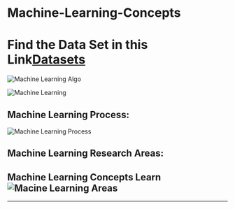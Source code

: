 # Machine-Learning-Concepts


# Find the Data Set in this Link[Datasets](https://github.com/free-to-learn/Machine-Learning-DataSet)

![Machine Learning Algo](https://lh3.googleusercontent.com/-Beps1qh9GgY/XM-MbmOl1MI/AAAAAAAAbgo/Ebe988YIi6UvndSmOIdgsMEgoMZkB77iwCK8BGAs/s0/2019-05-05.png)


![Machine Learning](https://lh3.googleusercontent.com/-0I_H4xTTusQ/XMrz9mVt5gI/AAAAAAAAbWg/K26N6DCeiUoSb_L2CFPe8Aua9mbOkLTnwCK8BGAs/s0/2019-05-02.jpg)
##  Machine Learning Process:

![Machine Learning Process](https://lh3.googleusercontent.com/-gqqRfR99cc0/XMr17xaDefI/AAAAAAAAbZc/s2twwnLtSYgsEF9ZqzSBA-iSrfucotG3QCK8BGAs/s0/2019-05-02.png)




## Machine Learning Research Areas: 
Machine Learning Concepts Learn![Macine Learning Areas](https://lh3.googleusercontent.com/-CbOf7NRQbYc/XMrz-xivUHI/AAAAAAAAbWs/ffGYoY1g9bciujvxflO86mUsZ606aqFpgCK8BGAs/s0/2019-05-02.jpg)
---
---
